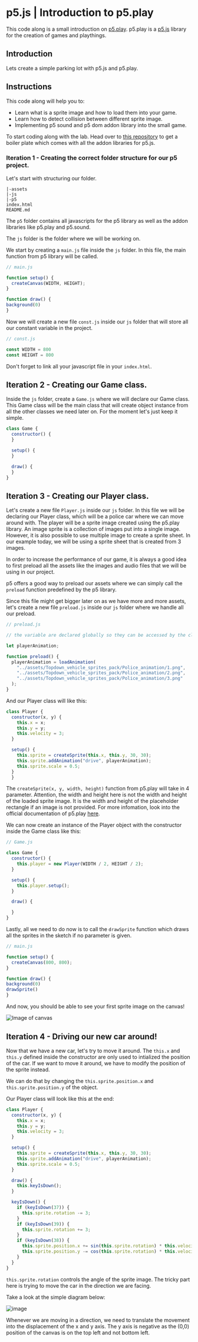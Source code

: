 # p5.js | Introduction to p5.play

This code along is a small introduction on [p5.play](https://molleindustria.github.io/p5.play/). p5.play is a [p5.js](http://p5js.org/) library for the creation of games and playthings.


## Introduction

Lets create a simple parking lot with p5.js and p5.play.

## Instructions

This code along will help you to:
- Learn what is a sprite image and how to load them into your game.
- Learn how to detect collision between different sprite image.
- Implementing p5 sound and p5 dom addon library into the small game.

To start coding along with the lab. Head over to [this repository](www.google.de) to get a boiler plate which comes with all the addon libraries for p5.js.

### Iteration 1 - Creating the correct folder structure for our p5 project.

Let's start with structuring our folder.

```
|-assets
|-js
|-p5
index.html
README.md
```

The ``p5`` folder contains all javascripts for the p5 library as well as the addon libraries like p5.play and p5.sound.

The ``js`` folder is the folder where we will be working on.

We start by creating a ``main.js`` file inside the ``js`` folder. In this file, the main function from p5 library will be called. 

```js
// main.js

function setup() {
  createCanvas(WIDTH, HEIGHT);
}

function draw() {
background(0)
}
```

Now we will create a new file ``const.js`` inside our ``js`` folder that will store all our constant variable in the project.

```js
// const.js

const WIDTH = 800
const HEIGHT = 800
```

Don't forget to link all your javascript file in your ``index.html``.

## Iteration 2 - Creating our Game class.
Inside the ``js`` folder, create a ``Game.js`` where we will declare our Game class.
This Game class will be the main class that will create object instance from all the other classes we need later on.
For the moment let's just keep it simple.

```js
class Game {
  constructor() {
  }

  setup() {
  }

  draw() {
  }
}
```

## Iteration 3 - Creating our Player class.
Let's create a new file ``Player.js`` inside our ``js`` folder. In this file we will be declaring our Player class, which will be a police car where we can move around with. The player will be a sprite image created using the p5.play library. 
An image sprite is a collection of images put into a single image. However, it is also possible to use multiple image to create a sprite sheet. In our example today, we will be using a sprite sheet that is created from 3 images.

In order to increase the performance of our game, it is always a good idea to first preload all the assets like the images and audio files that we will be using in our project.

p5 offers a good way to preload our assets where we can simply call the ``preload`` function predefined by the p5 library.

Since this file might get bigger later on as we have more and more assets, let's create a new file ``preload.js`` inside our ``js`` folder where we handle all our preload.

```js
// preload.js

// the variable are declared globally so they can be accessed by the classes that needed them.

let playerAnimation;

function preload() {
  playerAnimation = loadAnimation(
    "../assets/Topdown_vehicle_sprites_pack/Police_animation/1.png",
    "../assets/Topdown_vehicle_sprites_pack/Police_animation/2.png",
    "../assets/Topdown_vehicle_sprites_pack/Police_animation/3.png"
  );
}
```
And our Player class will like this:

```js
class Player {
  constructor(x, y) {
    this.x = x;
    this.y = y;
    this.velocity = 3;
  }

  setup() {
    this.sprite = createSprite(this.x, this.y, 30, 30);
    this.sprite.addAnimation("drive", playerAnimation);
    this.sprite.scale = 0.5;
  }
  }
```

The ``createSprite(x, y, width, height)`` function from p5.play will take in 4 parameter. Attention, the width and height here is not the width and height of the loaded sprite image. It is the width and height of the placeholder rectangle if an image is not provided. For more infomation, look into the official documentation of p5.play [here](https://molleindustria.github.io/p5.play/docs/classes/p5.play.html#method_createSprite).

We can now create an instance of the Player object with the constructor inside the Game class like this:

```js
// Game.js

class Game {
  constructor() {
    this.player = new Player(WIDTH / 2, HEIGHT / 2);
  }

  setup() {
    this.player.setup();
  }

  draw() {

  }
}
```

Lastly, all we need to do now is to call the ``drawSprite`` function which draws all the sprites in the sketch if no parameter is given.

```js
// main.js

function setup() {
  createCanvas(800, 800);
}

function draw() {
background(0)
drawSprite()
}
```

And now, you should be able to see your first sprite image on the canvas!

![Image of canvas](https://res.cloudinary.com/dvaul5gwx/image/upload/v1566483407/Screenshot_2019-08-22_at_4.10.49_PM.png)

## Iteration 4 - Driving our new car around!

Now that we have a new car, let's try to move it around. The ``this.x`` and ``this.y`` defined inside the constructor are only used to intialized the position of the car. If we want to move it around, we have to modify the position of the sprite instead.

We can do that by changing the ``this.sprite.position.x`` and ``this.sprite.position.y`` of the object.

Our Player class will look like this at the end:

```js
class Player {
  constructor(x, y) {
    this.x = x;
    this.y = y;
    this.velocity = 3;
  }

  setup() {
    this.sprite = createSprite(this.x, this.y, 30, 30);
    this.sprite.addAnimation("drive", playerAnimation);
    this.sprite.scale = 0.5;
  }

  draw() {
    this.keyIsDown();
  }

  keyIsDown() {
    if (keyIsDown(37)) {
      this.sprite.rotation -= 3;
    }
    if (keyIsDown(39)) {
      this.sprite.rotation += 3;
    }
    if (keyIsDown(38)) {
      this.sprite.position.x += sin(this.sprite.rotation) * this.velocity;
      this.sprite.position.y -= cos(this.sprite.rotation) * this.velocity;
    }
  }
}
```
``this.sprite.rotation`` controls the angle of the sprite image. The tricky part here is trying to move the car in the direction we are facing.

Take a look at the simple diagram below:

![image](https://res.cloudinary.com/dvaul5gwx/image/upload/v1566489772/Screenshot_2019-08-22_at_6.02.29_PM.png)

Whenever we are moving in a direction, we need to translate the movement into the displacement of the x and y axis.
The y axis is negative as the (0,0) position of the canvas is on the top left and not bottom left.














